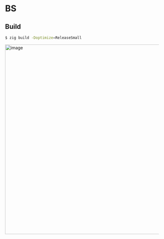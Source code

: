 # BS

## Build
```sh
$ zig build -Doptimize=ReleaseSmall
```

<img width="781" height="621" alt="image" src="https://github.com/user-attachments/assets/d7e8840c-7ab9-4bfa-8449-8a343bdd0da4" />
